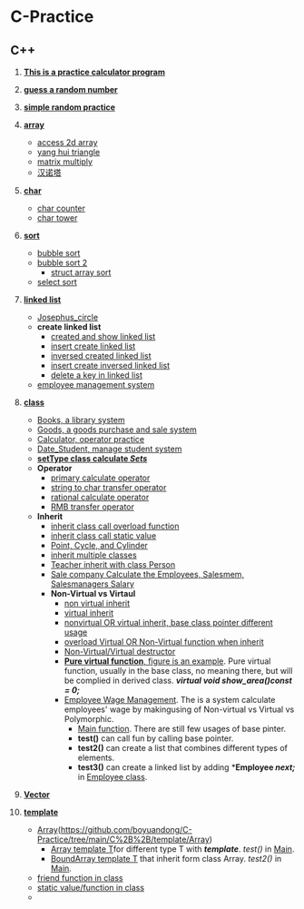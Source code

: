 # C-Practice
## C++

1. [**This is a practice calculator program**](https://github.com/boyuandong/C-Practice/tree/main/C%2B%2B/calculator_program.cpp)
2. [**guess a random number**](https://github.com/boyuandong/C-Practice/tree/main/C%2B%2B/guess_number.cpp)
3. [**simple random practice**](https://github.com/boyuandong/C-Practice/tree/main/C%2B%2B/practice)
4. [**array**](https://github.com/boyuandong/C-Practice/tree/main/C%2B%2B/array)
    - [access 2d array](https://github.com/boyuandong/C-Practice/tree/main/C%2B%2B/array/access_2d_array.cpp)
    - [yang hui triangle](https://github.com/boyuandong/C-Practice/tree/main/C%2B%2B/array/yang_triangle.cpp)
    - [matrix multiply](https://github.com/boyuandong/C-Practice/tree/main/C%2B%2B/array/matrix_multiply.cpp)
    - [汉诺塔](https://github.com/boyuandong/C-Practice/tree/main/C%2B%2B/array/汉诺塔.cpp)
5. [**char**](https://github.com/boyuandong/C-Practice/tree/main/C%2B%2B/char)
    - [char counter](https://github.com/boyuandong/C-Practice/tree/main/C%2B%2B/char/char_counter.cpp)
    - [char tower](https://github.com/boyuandong/C-Practice/tree/main/C%2B%2B/char/char_tower.cpp)
6. [**sort**](https://github.com/boyuandong/C-Practice/tree/main/C%2B%2B/sort)
    - [bubble sort](https://github.com/boyuandong/C-Practice/tree/main/C%2B%2B/sort/bubble_sort.cpp)
    - [bubble sort 2](https://github.com/boyuandong/C-Practice/tree/main/C%2B%2B/sort/bubble_sort2.cpp)
        - [struct array sort](https://github.com/boyuandong/C-Practice/tree/main/C%2B%2B/sort/struct_array_sort.cpp)
    - [select sort](https://github.com/boyuandong/C-Practice/tree/main/C%2B%2B/sort/select_sort.cpp)
7. [**linked list**](https://github.com/boyuandong/C-Practice/tree/main/C%2B%2B/linked_list)
    - [Josephus_circle](https://github.com/boyuandong/C-Practice/tree/main/C%2B%2B/linked_list/Josephus_circle.cpp)
    - **create linked list**
        - [created and show linked list](https://github.com/boyuandong/C-Practice/tree/main/C%2B%2B/linked_list/create_show_single_linked_list.cpp)
        - [insert create linked list](https://github.com/boyuandong/C-Practice/tree/main/C%2B%2B/linked_list/insert_creat_SingleLinkedList.cpp)
        - [inversed created linked list](https://github.com/boyuandong/C-Practice/tree/main/C%2B%2B/linked_list/create_inversed__SingleLinkedList.cpp)
        - [insert create inversed linked list](https://github.com/boyuandong/C-Practice/tree/main/C%2B%2B/linked_list/insert_creat_inversed_SingleLinkedList.cpp)
        - [delete a key in linked list](https://github.com/boyuandong/C-Practice/tree/main/C%2B%2B/linked_list/delete_key_SingleLinkedList.cpp)
    - [employee management system](https://github.com/boyuandong/C-Practice/tree/main/C%2B%2B/linked_list/employee.cpp)

8. [**class**](https://github.com/boyuandong/C-Practice/tree/main/C%2B%2B/class)
    - [Books, a library system](https://github.com/boyuandong/C-Practice/tree/main/C%2B%2B/class/Books)
    - [Goods, a goods purchase and sale system](https://github.com/boyuandong/C-Practice/tree/main/C%2B%2B/class/Goods.cpp)
    - [Calculator, operator practice](https://github.com/boyuandong/C-Practice/tree/main/C%2B%2B/class/calculator_operator.cpp)
    - [Date_Student, manage student system](https://github.com/boyuandong/C-Practice/tree/main/C%2B%2B/class/Date_Student)
    - [**setType class calculate _Sets_**](https://github.com/boyuandong/C-Practice/tree/main/C%2B%2B/class/setType)
    - **Operator**
        - [primary calculate operator](https://github.com/boyuandong/C-Practice/tree/main/C%2B%2B/class/operator/calculator_operator.cpp)
        - [string to char transfer operator](https://github.com/boyuandong/C-Practice/tree/main/C%2B%2B/class/operator/string_to_char_class_transfer.cpp)
        - [rational calculate operator](https://github.com/boyuandong/C-Practice/tree/main/C%2B%2B/class/operator/rational_calculate.cpp)
        - [RMB transfer operator](https://github.com/boyuandong/C-Practice/blob/main/C%2B%2B/class/operator/RMB_transfer.cpp)
    - **Inherit**
        - [inherit class call overload function](https://github.com/boyuandong/C-Practice/blob/main/C%2B%2B/class/inherit/inherit_fun.cpp)
        - [inherit class call static value](https://github.com/boyuandong/C-Practice/blob/main/C%2B%2B/class/inherit/inherit_static.cpp)
        - [Point, Cycle, and Cylinder](https://github.com/boyuandong/C-Practice/blob/main/C%2B%2B/class/inherit/Point_Cycle_Cylinder)
        - [inherit multiple classes](https://github.com/boyuandong/C-Practice/blob/main/C%2B%2B/class/inherit/inherit_derived)
        - [Teacher inherit with class Person](https://github.com/boyuandong/C-Practice/blob/main/C%2B%2B/class/inherit/Teacher.cpp)
        - [Sale company Calculate the Employees, Salesmem, Salesmanagers Salary](https://github.com/boyuandong/C-Practice/blob/main/C%2B%2B/class/inherit/sale_company)
        - **Non-Virtual vs Virtaul**
            - [non virtual inherit](https://github.com/boyuandong/C-Practice/blob/main/C%2B%2B/class/inherit/virtual/non_virtual_inherit.cpp)
            - [virtual inherit](https://github.com/boyuandong/C-Practice/blob/main/C%2B%2B/class/inherit/virtual/virtual_inherit.cpp)
            - [nonvirtual OR virtual inherit, base class pointer different usage](https://github.com/boyuandong/C-Practice/blob/main/C%2B%2B/class/inherit/virtual/non_virtual_base_pointer.cpp)
            - [overload Virtual OR Non-Virtual function when inherit](https://github.com/boyuandong/C-Practice/blob/main/C%2B%2B/class/inherit/virtual/overload_vir_fun.cpp)
            - [Non-Virtual/Virtual destructor](https://github.com/boyuandong/C-Practice/blob/main/C%2B%2B/class/inherit/virtual/destructor_non_vir.cpp)
            - [**Pure virtual function**, figure is an example](https://github.com/boyuandong/C-Practice/blob/main/C%2B%2B/class/inherit/virtual/figure). Pure virtual function, usually in the base class, no meaning there, but will be complied in derived class. ***virtual void show_area()const = 0;***  
            - [Employee Wage Management](https://github.com/boyuandong/C-Practice/blob/main/C%2B%2B/class/inherit/virtual/Employee_Wage_Management). The is a system calculate employees' wage by makingusing of Non-virtual vs Virtual vs Polymorphic.
                - [Main function](https://github.com/boyuandong/C-Practice/blob/main/C%2B%2B/class/inherit/virtual/Employee_Wage_Management/Main.cpp). There are still few usages of base pinter.
                - **test()** can call fun by calling base pointer.
                - **test2()** can create a list that combines different types of elements.
                - **test3()**   can create a linked list by adding ***Employee *next;*** in [Employee class](https://github.com/boyuandong/C-Practice/blob/main/C%2B%2B/class/inherit/virtual/Employee_Wage_Management/Employee.h).
9.  [**Vector**](https://github.com/boyuandong/C-Practice/tree/main/C%2B%2B/Vector.cpp)
10. [**template**](https://github.com/boyuandong/C-Practice/tree/main/C%2B%2B/template)
    - [Array]()(https://github.com/boyuandong/C-Practice/tree/main/C%2B%2B/template/Array)
        - [Array template T](https://github.com/boyuandong/C-Practice/tree/main/C%2B%2B/template/Array/Array.h)for different type T with ***template<typename T>***. _test()_ in [Main](https://github.com/boyuandong/C-Practice/tree/main/C%2B%2B/template/ArrayMain.cpp).
        - [BoundArray template T](https://github.com/boyuandong/C-Practice/tree/main/C%2B%2B/template/Array/BoundArray.h) that inherit form class Array. _test2()_ in [Main](https://github.com/boyuandong/C-Practice/tree/main/C%2B%2B/template/ArrayMain.cpp).  
    - [friend function in class](https://github.com/boyuandong/C-Practice/tree/main/C%2B%2B/template/friend_Complex.cpp)
    - [static value/function in class](https://github.com/boyuandong/C-Practice/tree/main/C%2B%2B/template/static_member.cpp)
    - [](https://github.com/boyuandong/C-Practice/tree/main/C%2B%2B/template/)

